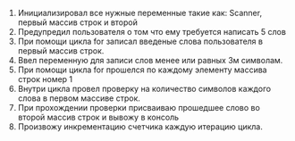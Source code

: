 1. Инициализировал все нужные переменные такие как: Scanner, первый массив строк и второй
2. Предупредил пользователя о том что ему требуется написать 5 слов
3. При помощи цикла for записал введеные слова пользователя в первый массив строк.
4. Ввел переменную для записи слов менее или равных 3м символам.
5. При помощи цикла for прошелся по каждому элементу массива строк номер 1
6. Внутри цикла провел проверку на количество символов каждого слова в первом массиве строк.
7. При прохождении проверки присваиваю прошедшее слово во второй массив строк и вывожу в консоль
8. Произвожу инкрементацию счетчика каждую итерацию цикла.